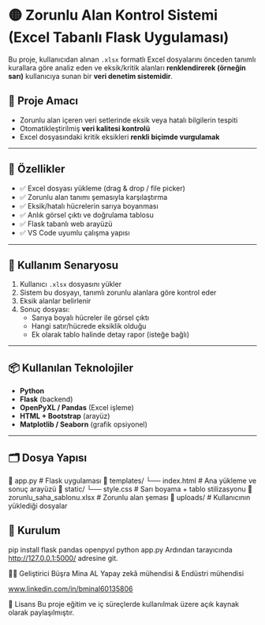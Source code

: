 # 🟡 Zorunlu Alan Kontrol Sistemi (Excel Tabanlı Flask Uygulaması)

Bu proje, kullanıcıdan alınan `.xlsx` formatlı Excel dosyalarını önceden tanımlı kurallara göre analiz eden ve eksik/kritik alanları **renklendirerek (örneğin sarı)** kullanıcıya sunan bir **veri denetim sistemidir**.

## 🎯 Proje Amacı

- Zorunlu alan içeren veri setlerinde eksik veya hatalı bilgilerin tespiti
- Otomatikleştirilmiş **veri kalitesi kontrolü**
- Excel dosyasındaki kritik eksikleri **renkli biçimde vurgulamak**

---

## 🚀 Özellikler

- ✅ Excel dosyası yükleme (drag & drop / file picker)
- ✅ Zorunlu alan tanımı şemasıyla karşılaştırma
- ✅ Eksik/hatalı hücrelerin sarıya boyanması
- ✅ Anlık görsel çıktı ve doğrulama tablosu
- ✅ Flask tabanlı web arayüzü
- ✅ VS Code uyumlu çalışma yapısı

---

## 🧠 Kullanım Senaryosu

1. Kullanıcı `.xlsx` dosyasını yükler
2. Sistem bu dosyayı, tanımlı zorunlu alanlara göre kontrol eder
3. Eksik alanlar belirlenir
4. Sonuç dosyası:
   - Sarıya boyalı hücreler ile görsel çıktı
   - Hangi satır/hücrede eksiklik olduğu
   - Ek olarak tablo halinde detay rapor (isteğe bağlı)

---

## 📦 Kullanılan Teknolojiler

- **Python**
- **Flask** (backend)
- **OpenPyXL / Pandas** (Excel işleme)
- **HTML + Bootstrap** (arayüz)
- **Matplotlib / Seaborn** (grafik opsiyonel)

---

## 🗂️ Dosya Yapısı

📄 app.py # Flask uygulaması
📁 templates/
└── index.html # Ana yükleme ve sonuç arayüzü
📁 static/
└── style.css # Sarı boyama + tablo stilizasyonu
📄 zorunlu_saha_sablonu.xlsx # Zorunlu alan şeması
📄 uploads/ # Kullanıcının yüklediği dosyalar

## 🧪 Kurulum
pip install flask pandas openpyxl
python app.py
Ardından tarayıcında http://127.0.0.1:5000/ adresine git.

👩‍💻 Geliştirici
Büşra Mina AL
Yapay zekâ mühendisi & Endüstri mühendisi 

www.linkedin.com/in/bmi̇nal60135806

📜 Lisans
Bu proje eğitim ve iç süreçlerde kullanılmak üzere açık kaynak olarak paylaşılmıştır.
